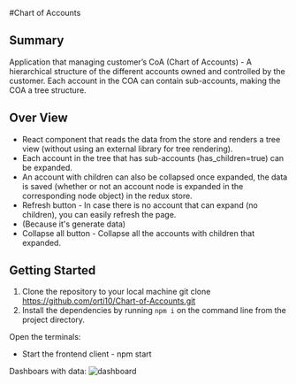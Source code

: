 #Chart of Accounts

## Summary
Application that managing customer’s CoA (Chart of Accounts) - A hierarchical structure of the different accounts owned and controlled by the customer.
Each account in the COA can contain sub-accounts, making the COA a tree structure.

## Over View
* React component that reads the data from the store and renders a tree view (without using an external library for tree rendering).
* Each account in the tree that has sub-accounts (has_children=true) can be expanded.
* An account with children can also be collapsed once expanded, the data is saved (whether or not an
account node is expanded in the corresponding node object) in the redux store.
* Refresh button - In case there is no account that can expand (no children), you can easily refresh the page.
* (Because it's generate data)
* Collapse all button - Collapse all the accounts with children that expanded.

## Getting Started
1. Clone the repository to your local machine 
git clone https://github.com/orti10/Chart-of-Accounts.git
2. Install the dependencies by running `npm i` on the command line from the project directory.

Open the terminals:
* Start the frontend client - npm start

Dashboars with data:
![dashboard](https://github.com/orti10/Chart-of-Accounts/assets/44768171/44ff24aa-a3ee-45bb-92c8-2eada6b9ef04)

